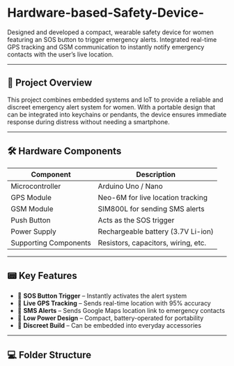 # Hardware-based-Safety-Device-
Designed and developed a compact, wearable safety device for women featuring an SOS button to trigger emergency alerts. Integrated real-time GPS tracking and GSM communication to instantly notify emergency contacts with the user’s live location.

---

## 🚀 Project Overview

This project combines embedded systems and IoT to provide a reliable and discreet emergency alert system for women. With a portable design that can be integrated into keychains or pendants, the device ensures immediate response during distress without needing a smartphone.

---

## 🛠️ Hardware Components

| Component            | Description                           |
|----------------------|---------------------------------------|
| Microcontroller       | Arduino Uno / Nano                   |
| GPS Module            | Neo-6M for live location tracking     |
| GSM Module            | SIM800L for sending SMS alerts        |
| Push Button           | Acts as the SOS trigger               |
| Power Supply          | Rechargeable battery (3.7V Li-ion)    |
| Supporting Components | Resistors, capacitors, wiring, etc.  |

---

## 📟 Key Features

- 🔘 **SOS Button Trigger** – Instantly activates the alert system
- 📍 **Live GPS Tracking** – Sends real-time location with 95% accuracy
- 📲 **SMS Alerts** – Sends Google Maps location link to emergency contacts
- 🔋 **Low Power Design** – Compact, battery-operated for portability
- 🧩 **Discreet Build** – Can be embedded into everyday accessories

---

## 💻 Folder Structure

